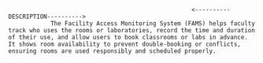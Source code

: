                                                         <----------DESCRIPTION---------->
                The Facility Access Monitoring System (FAMS) helps faculty track who uses the rooms or laboratories, record the time and duration of their use, and allow users to book classrooms or labs in advance. It shows room availability to prevent double-booking or conflicts, ensuring rooms are used responsibly and scheduled properly.
